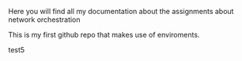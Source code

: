 Here you will find all my documentation about the assignments about network orchestration

This is my first github repo that makes use of enviroments.

test5
